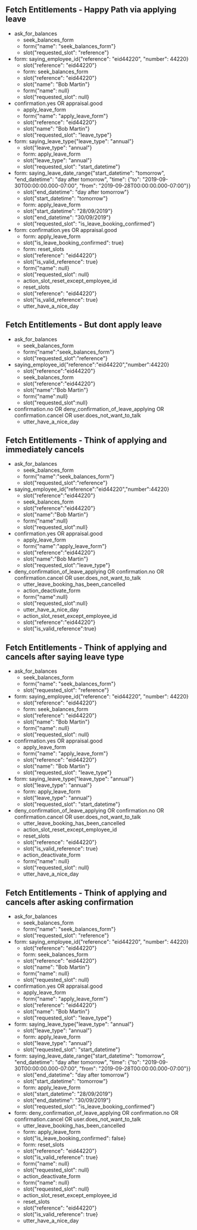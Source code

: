 <!-- 
## Fetch entitlement - this year
* ask_for_balances
    - utter_ask_leave_type
* saying_leave_type{"leave_type": "annual"}
    - slot{"year_string": "current year"}
    - action_fetch_entitlement
    - action_slot_reset

## Remaining entitlement - with Leave Type from user
* ask_for_balances{"leave_type": "annual"}
    - slot{"year_string": "current year"}
    - action_fetch_entitlement
    - action_slot_reset

## Remaining entitlement - with Leave Type and Year from user
* ask_for_balances{"leave_type": "annual", "year": "2019"}
    - action_fetch_entitlement
    - action_slot_reset

## Remaining entitlement - with Leave Type and Year String from User
* ask_for_balances{"leave_type": "annual", "year_string": "current year"}
    - action_fetch_entitlement
    - action_slot_reset 
-->

<!-- 
## Fetch entitlement - Happy Path
* ask_for_balances
    - seek_balances_form
    - form{"name": "seek_balances_form"}
    - form{"name": null}
* confirmation.yes OR appraisal.good
    - apply_leave_form
    - form{"name": "apply_leave_form"}
    - action_slot_reset_except_employee_id
    - form{"name": null}

## Fetch entitlement - Sad Path
* ask_for_balances
    - seek_balances_form
    - form{"name": "seek_balances_form"}
    - form{"name": null}
* confirmation.no OR confirmation.cancel OR user.does_not_want_to_talk
    - action_slot_reset_except_employee_id
    - utter_have_a_nice_day 
-->
## Fetch Entitlements - Happy Path via applying leave
* ask_for_balances
    - seek_balances_form
    - form{"name": "seek_balances_form"}
    - slot{"requested_slot": "reference"}
* form: saying_employee_id{"reference": "eid44220", "number": 44220}
    - slot{"reference": "eid44220"}
    - form: seek_balances_form
    - slot{"reference": "eid44220"}
    - slot{"name": "Bob Martin"}
    - form{"name": null}
    - slot{"requested_slot": null}
* confirmation.yes OR appraisal.good
    - apply_leave_form
    - form{"name": "apply_leave_form"}
    - slot{"reference": "eid44220"}
    - slot{"name": "Bob Martin"}
    - slot{"requested_slot": "leave_type"}
* form: saying_leave_type{"leave_type": "annual"}
    - slot{"leave_type": "annual"}
    - form: apply_leave_form
    - slot{"leave_type": "annual"}
    - slot{"requested_slot": "start_datetime"}
* form: saying_leave_date_range{"start_datetime": "tomorrow", "end_datetime": "day after tomorrow", "time": {"to": "2019-09-30T00:00:00.000-07:00", "from": "2019-09-28T00:00:00.000-07:00"}}
    - slot{"end_datetime": "day after tomorrow"}
    - slot{"start_datetime": "tomorrow"}
    - form: apply_leave_form
    - slot{"start_datetime": "28/09/2019"}
    - slot{"end_datetime": "30/09/2019"}
    - slot{"requested_slot": "is_leave_booking_confirmed"}
* form: confirmation.yes OR appraisal.good
    - form: apply_leave_form
    - slot{"is_leave_booking_confirmed": true}
    - form: reset_slots
    - slot{"reference": "eid44220"}
    - slot{"is_valid_reference": true}
    - form{"name": null}
    - slot{"requested_slot": null}
    - action_slot_reset_except_employee_id
    - reset_slots
    - slot{"reference": "eid44220"}
    - slot{"is_valid_reference": true}
    - utter_have_a_nice_day

## Fetch Entitlements - But dont apply leave
* ask_for_balances
    - seek_balances_form
    - form{"name":"seek_balances_form"}
    - slot{"requested_slot":"reference"}
* saying_employee_id{"reference":"eid44220","number":44220}
    - slot{"reference":"eid44220"}
    - seek_balances_form
    - slot{"reference":"eid44220"}
    - slot{"name":"Bob Martin"}
    - form{"name":null}
    - slot{"requested_slot":null}
* confirmation.no OR deny_confirmation_of_leave_applying OR confirmation.cancel OR user.does_not_want_to_talk
    - utter_have_a_nice_day

## Fetch Entitlements - Think of applying and immediately cancels
* ask_for_balances
    - seek_balances_form
    - form{"name":"seek_balances_form"}
    - slot{"requested_slot":"reference"}
* saying_employee_id{"reference":"eid44220","number":44220}
    - slot{"reference":"eid44220"}
    - seek_balances_form
    - slot{"reference":"eid44220"}
    - slot{"name":"Bob Martin"}
    - form{"name":null}
    - slot{"requested_slot":null}
* confirmation.yes OR appraisal.good
    - apply_leave_form
    - form{"name":"apply_leave_form"}
    - slot{"reference":"eid44220"}
    - slot{"name":"Bob Martin"}
    - slot{"requested_slot":"leave_type"}
* deny_confirmation_of_leave_applying OR confirmation.no OR confirmation.cancel OR user.does_not_want_to_talk
    - utter_leave_booking_has_been_cancelled
    - action_deactivate_form
    - form{"name":null}
    - slot{"requested_slot":null}
    - utter_have_a_nice_day
    - action_slot_reset_except_employee_id
    - slot{"reference":"eid44220"}
    - slot{"is_valid_reference":true}

## Fetch Entitlements - Think of applying and cancels after saying leave type
* ask_for_balances
    - seek_balances_form
    - form{"name": "seek_balances_form"}
    - slot{"requested_slot": "reference"}
* form: saying_employee_id{"reference": "eid44220", "number": 44220}
    - slot{"reference": "eid44220"}
    - form: seek_balances_form
    - slot{"reference": "eid44220"}
    - slot{"name": "Bob Martin"}
    - form{"name": null}
    - slot{"requested_slot": null}
* confirmation.yes OR appraisal.good
    - apply_leave_form
    - form{"name": "apply_leave_form"}
    - slot{"reference": "eid44220"}
    - slot{"name": "Bob Martin"}
    - slot{"requested_slot": "leave_type"}
* form: saying_leave_type{"leave_type": "annual"}
    - slot{"leave_type": "annual"}
    - form: apply_leave_form
    - slot{"leave_type": "annual"}
    - slot{"requested_slot": "start_datetime"}
* deny_confirmation_of_leave_applying OR confirmation.no OR confirmation.cancel OR user.does_not_want_to_talk
    - utter_leave_booking_has_been_cancelled
    - action_slot_reset_except_employee_id
    - reset_slots
    - slot{"reference": "eid44220"}
    - slot{"is_valid_reference": true}
    - action_deactivate_form
    - form{"name": null}
    - slot{"requested_slot": null}
    - utter_have_a_nice_day

## Fetch Entitlements - Think of applying and cancels after asking confirmation
* ask_for_balances
    - seek_balances_form
    - form{"name": "seek_balances_form"}
    - slot{"requested_slot": "reference"}
* form: saying_employee_id{"reference": "eid44220", "number": 44220}
    - slot{"reference": "eid44220"}
    - form: seek_balances_form
    - slot{"reference": "eid44220"}
    - slot{"name": "Bob Martin"}
    - form{"name": null}
    - slot{"requested_slot": null}
* confirmation.yes OR appraisal.good
    - apply_leave_form
    - form{"name": "apply_leave_form"}
    - slot{"reference": "eid44220"}
    - slot{"name": "Bob Martin"}
    - slot{"requested_slot": "leave_type"}
* form: saying_leave_type{"leave_type": "annual"}
    - slot{"leave_type": "annual"}
    - form: apply_leave_form
    - slot{"leave_type": "annual"}
    - slot{"requested_slot": "start_datetime"}
* form: saying_leave_date_range{"start_datetime": "tomorrow", "end_datetime": "day after tomorrow", "time": {"to": "2019-09-30T00:00:00.000-07:00", "from": "2019-09-28T00:00:00.000-07:00"}}
    - slot{"end_datetime": "day after tomorrow"}
    - slot{"start_datetime": "tomorrow"}
    - form: apply_leave_form
    - slot{"start_datetime": "28/09/2019"}
    - slot{"end_datetime": "30/09/2019"}
    - slot{"requested_slot": "is_leave_booking_confirmed"}
* form: deny_confirmation_of_leave_applying OR confirmation.no OR confirmation.cancel OR user.does_not_want_to_talk
    - utter_leave_booking_has_been_cancelled
    - form: apply_leave_form
    - slot{"is_leave_booking_confirmed": false}
    - form: reset_slots
    - slot{"reference": "eid44220"}
    - slot{"is_valid_reference": true}
    - form{"name": null}
    - slot{"requested_slot": null}
    - action_deactivate_form
    - form{"name": null}
    - slot{"requested_slot": null}
    - action_slot_reset_except_employee_id
    - reset_slots
    - slot{"reference": "eid44220"}
    - slot{"is_valid_reference": true}
    - utter_have_a_nice_day